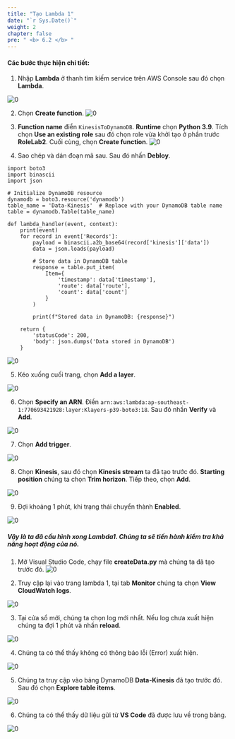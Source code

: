 ```yaml
---
title: "Tạo Lambda 1"
date: "`r Sys.Date()`"
weight: 2
chapter: false
pre: " <b> 6.2 </b> "
---
```


#### Các bước thực hiện chi tiết:


1. Nhập **Lambda** ở thanh tìm kiếm service trên AWS Console sau đó chọn **Lambda**.

![0](/images/6-Lambda/1/img-55.png)

2. Chọn **Create function**.
![0](/images/6-Lambda/1/img-54.png)

3. **Function name** điền `KinesisToDynamoDB`. **Runtime** chọn **Python 3.9**. Tích chọn **Use an existing role** sau đó chọn role vừa khởi tạo ở phần trước **RoleLab2**. Cuối cùng, chọn **Create function**.
![0](/images/6-Lambda/1/img-53.png)

4. Sao chép và dán đoạn mã sau. Sau đó nhấn **Debloy**.

```
import boto3
import binascii
import json

# Initialize DynamoDB resource
dynamodb = boto3.resource('dynamodb')
table_name = 'Data-Kinesis'  # Replace with your DynamoDB table name
table = dynamodb.Table(table_name)

def lambda_handler(event, context):
    print(event)
    for record in event['Records']:
        payload = binascii.a2b_base64(record['kinesis']['data'])
        data = json.loads(payload)
       
        # Store data in DynamoDB table
        response = table.put_item(
            Item={
                'timestamp': data['timestamp'],
                'route': data['route'],
                'count': data['count']
            }
        )      
            
        print(f"Stored data in DynamoDB: {response}")

    return {
        'statusCode': 200,
        'body': json.dumps('Data stored in DynamoDB')
    }

```

![0](/images/6-Lambda/1/img-52.png)

5. Kéo xuống cuối trang, chọn **Add a layer**.

![0](/images/6-Lambda/1/img-51.png)

6. Chọn **Specify an ARN**. Điền `arn:aws:lambda:ap-southeast-1:770693421928:layer:Klayers-p39-boto3:18`. Sau đó nhần **Verify** và **Add**.

![0](/images/6-Lambda/1/img-50.png)


7. Chọn **Add trigger**.

![0](/images/6-Lambda/1/img-49.png)

8. Chọn **Kinesis**, sau đó chọn **Kinesis stream** ta đã tạo trước đó. **Starting position** chúng ta chọn **Trim horizon**. Tiếp theo, chọn **Add**.


![0](/images/6-Lambda/1/img-47.png)

9. Đợi khoảng 1 phút, khi trạng thái chuyển thành **Enabled**.


![0](/images/6-Lambda/1/img-46.png)

##### Vậy là ta đã cấu hình xong Lambda1. Chúng ta sẽ tiến hành kiểm tra khả năng hoạt động của nó.

1. Mở Visual Studio Code, chạy file **createData.py** mà chúng ta đã tạo trước đó.
![0](/images/6-Lambda/1/img-45.png)

2. Truy cập lại vào trang lambda 1, tại tab **Monitor** chúng ta chọn **View CloudWatch logs**. 

![0](/images/6-Lambda/1/img-44.png)

3. Tại cửa sổ mới, chúng ta chọn log mới nhất. Nếu log chưa xuất hiện chúng ta đợi 1 phút và nhấn **reload**.

![0](/images/6-Lambda/1/img-43.png)

4. Chúng ta có thể thấy không có thông báo lỗi (Error) xuất hiện.

![0](/images/6-Lambda/1/img-42.png)

5. Chúng ta truy cập vào bảng DynamoDB **Data-Kinesis** đã tạo trước đó. Sau đó chọn **Explore table items**.

![0](/images/6-Lambda/1/img-41.png)

6. Chúng ta có thể thấy dữ liệu gửi từ **VS Code** đã được lưu về trong bảng.

![0](/images/6-Lambda/1/img-39.png)

